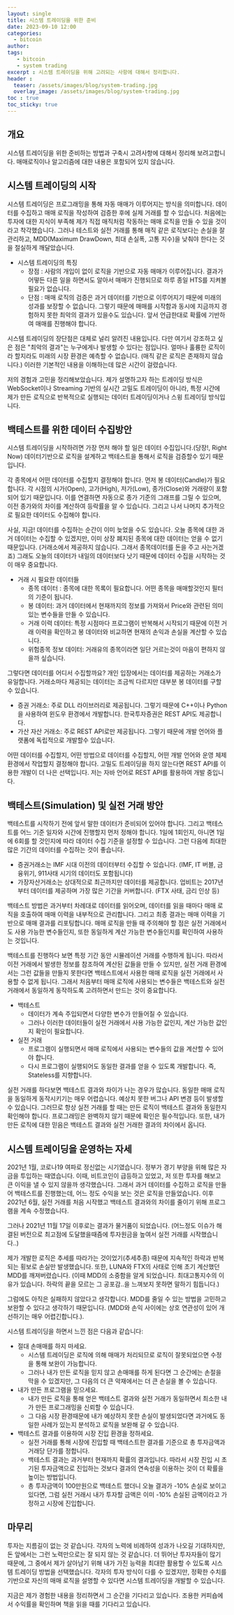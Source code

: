 ```yaml
---
layout: single
title: 시스템 트레이딩을 위한 준비
date: 2023-09-10 12:00
categories: 
  - bitcoin
author: 
tags: 
   - bitcoin
   - system trading
excerpt : 시스템 트레이딩을 위해 고려되는 사항에 대해서 정리합니다.
header :
  teaser: /assets/images/blog/system-trading.jpg
  overlay_image: /assets/images/blog/system-trading.jpg
toc : true  
toc_sticky: true
---
```


## 개요

시스템 트레이딩을 위한 준비하는 방법과 구축시 고려사항에 대해서 정리해 보려고합니다.
매매로직이나 알고리즘에 대한 내용은 포함되어 있지 않습니다. 

## 시스템 트레이딩의 시작 

시스템 트레이딩은 프로그래밍을 통해 자동 매매가 이루어지는 방식을 의미합니다. 데이터를 수집하고 매매 로직을 작성하여 검증한 후에 실제 거래를 할 수 있습니다. 처음에는 투자에 대한 지식이 부족해 제가 직접 매직처럼 작동하는 매매 로직을 만들 수 있을 것이라고 착각했습니다. 그러나 테스트와 실전 거래를 통해 매직 같은 로직보다는 손실을 잘 관리하고, MDD(Maximum DrawDown, 최대 손실폭, 고통 지수)을 낮춰야 한다는 것을 절실하게 깨달았습니다.

- 시스템 트레이딩의 특징
  - 장점 : 사람의 개입이 없이 로직을 기반으로 자동 매매가 이루어집니다. 결과가 어떻든 다른 일을 하면서도 알아서 매매가 진행되므로 하루 종일 HTS를 지켜볼 필요가 없습니다.
  - 단점 : 매매 로직의 검증은 과거 데이터를 기반으로 이루어지기 때문에 미래의 성과를 보장할 수 없습니다. 그렇기 때문에 매매를 시작함과 동시에 지금까지 경험하지 못한 최악의 결과가 있을수도 있습니다. 앞서 언급한대로 확률에 기반하여 매매를 진행해야 합니다.
  
시스템 트레이딩의 장단점은 대체로 널리 알려진 내용입니다. 다만 여기서 강조하고 싶은 점은 "최악의 결과"는 누구에게나 발생할 수 있다는 점입니다. 얼마나 훌륭한 로직이라 할지라도 미래의 시장 환경은 예측할 수 없습니다. (매직 같은 로직은 존재하지 않습니다.)
이러한 기본적인 내용을 이해하는데 많은 시간이 걸렸습니다.

저의 경험과 고민을 정리해보았습니다. 제가 설명하고자 하는 트레이딩 방식은 WebSocket이나 Streaming 기반의 실시간 고밀도 트레이딩이 아니라, 특정 시간에 제가 만든 로직으로 반복적으로 실행되는 데이터 트레이딩이거나 스윙 트레이딩 방식입니다.

## 백테스트를 위한 데이터 수집방안

시스템 트레이딩을 시작하려면 가장 먼저 해야 할 일은 데이터 수집입니다.(당장!, Right Now)
데이터기반으로 로직을 설계하고 백테스트을 통해서 로직을 검증할수 있기 때문입니다.

각 종목에서 어떤 데이터를 수집할지 결정해야 합니다. 먼저 봉 데이터(Candle)가 필요합니다. 각 시점의 시가(Open), 고가(High), 저가(Low), 종가(Close)와 거래량이 포함되어 있기 때문입니다. 이를 연결하면 자동으로 종가 기준의 그래프를 그릴 수 있으며, 이전 종가와의 차이를 계산하여 등락률을 알 수 있습니다.
그리고 나서 나머지 추가적으로 필요한 데이터도 수집해야 합니다. 

사실, 지금! 데이터를 수집하는 순간이 이미 늦었을 수도 있습니다. 오늘 종목에 대한 과거 데이터는 수집할 수 있겠지만, 이미 상장 폐지된 종목에 대한 데이터는 얻을 수 없기 때문입니다. (거래소에서 제공하지 않습니다. 그래서 종목데이터를 돈을 주고 사는거겠죠) 그래도 오늘의 데이터가 내일의 데이터보다 낫기 때문에 데이터 수집을 시작하는 것이 매우 중요합니다.

- 거래 시 필요한 데이터들
  - 종목 데이터 : 종목에 대한 목록이 필요합니다. 어떤 종목을 매매할것인지 필터의 기준이 됩니다.
  - 봉 데이터: 과거 데이터에서 현재까지의 정보를 가져와서 Price와 관련된 의미 있는 변수들을 만들 수 있습니다.
  - 거래 이력 데이터: 특정 시점마다 프로그램이 반복해서 시작되기 때문에 이전 거래 이력을 확인하고 봉 데이터와 비교하면 현재의 손익과 손실을 계산할 수 있습니다.
  - 위험종목 정보 데이터: 거래유의 종목이라면 일단 거르는것이 마음이 편하지 않을까 싶습니다.
 
그렇다면 데이터를 어디서 수집할까요? 개인 입장에서는 데이터를 제공하는 거래소가 유일합니다. 거래소마다 제공되는 데이터는 조금씩 다르지만 대부분 봉 데이터를 구할 수 있습니다.

- 증권 거래소: 주로 DLL 라이브러리로 제공됩니다. 그렇기 때문에 C++이나 Python을 사용하여 윈도우 환경에서 개발합니다. 한국투자증권은 REST API도 제공합니다.
- 가산 자산 거래소: 주로 REST API로만 제공됩니다. 그렇기 때문에 개발 언어와 플랫폼에 독립적으로 개발할수 있습니다.

어떤 데이터를 수집할지, 어떤 방법으로 데이터를 수집할지, 어떤 개발 언어와 운영 체제 환경에서 작업할지 결정해야 합니다. 고밀도 트레이딩을 하지 않는다면 REST API를 이용한 개발이 더 나은 선택입니다. 저는 자바 언어로 REST API를 활용하여 개발 중입니다.

## 백테스트(Simulation) 및 실전 거래 방안

백테스트를 시작하기 전에 앞서 말한 데이터가 준비되어 있어야 합니다. 
그리고 백테스트를 어느 기준 일자와 시간에 진행할지 먼저 정해야 합니다. 1일에 1회인지, 아니면 1일에 6회를 할 것인지에 따라 데이터 수집 기준을 설정할 수 있습니다. 그런 다음에 최대한 많은 기간의 데이터를 수집하는 것이 좋습니다.

- 증권거래소는 IMF 시대 이전의 데이터부터 수집할 수 있습니다. (IMF, IT 버블, 금융위기, 911사태 시기의 데이터도 포함됩니다)
- 가장자산거래소는 상대적으로 최근까지만 데이터를 제공합니다. 업비트는 2017년부터 데이터를 제공하며 가장 많은 기간을 커버합니다. (FTX 사태, 금리 인상 등)
  
백테스트 방법은 과거부터 차례대로 데이터를 읽어오며, 데이터를 읽을 때마다 매매 로직을 호출하여 매매 이력을 내부적으로 관리합니다. 그리고 최종 결과는 매매 이력을 기반으로 매매 결과를 리포팅합니다. 매매 로직을 만들 때 주의해야 할 점은 실전 거래에서도 사용 가능한 변수들인지, 또한 동일하게 계산 가능한 변수들인지를 확인하여 사용하는 것입니다.

백테스트를 진행하다 보면 특정 기간 동안 시뮬레이션 거래를 수행하게 됩니다. 따라서 이전 거래에서 발생한 정보를 참조하여 계산된 값들을 만들 수 있지만, 실전 거래 환경에서는 그런 값들을 만들지 못한다면 백테스트에서 사용한 매매 로직을 실전 거래에서 사용할 수 없게 됩니다. 그래서 처음부터 매매 로직에 사용되는 변수들은 백테스트와 실전 거래에서 동일하게 동작하도록 고려하면서 만드는 것이 중요합니다.

- 백테스트
  - 데이터가 계속 주입되면서 다양한 변수가 만들어질 수 있습니다.
  - 그러나 이러한 데이터들이 실전 거래에서 사용 가능한 값인지, 계산 가능한 값인지 확인이 필요합니다.
- 실전 거래
  - 프로그램이 실행되면서 매매 로직에서 사용되는 변수들의 값을 계산할 수 있어야 합니다.
  - 다시 프로그램이 실행되어도 동일한 결과를 얻을 수 있도록 개발합니다. 즉, Stateless를 지향합니다.

실전 거래를 하다보면 백테스트 결과와 차이가 나는 경우가 많습니다. 동일한 매매 로직을 동일하게 동작시키기는 매우 어렵습니다. 예상치 못한 버그나 API 변경 등이 발생할 수 있습니다. 그러므로 항상 실전 거래를 할 때는 만든 로직이 백테스트 결과와 동일한지 확인해야 합니다. 프로그래밍은 완벽하지 않기 때문에 확인은 필수적입니다. 또한, 내가 만든 로직에 대한 믿음은 백테스트 결과와 실전 거래한 결과의 차이에서 옵니다.

## 시스템 트레이딩을 운영하는 자세

2021년 1월, 코로나19 여파로 정신없는 시기였습니다. 정부가 경기 부양을 위해 많은 자금을 투입하는 때였습니다. 이때, 비트코인이 급등하고 있었고, 저 또한 투자를 해보고 큰 이익을 낼 수 있지 않을까 생각했습니다. 그래서 과거 데이터를 수집하고 로직을 만들어 백테스트를 진행했는데, 어느 정도 수익을 보는 것은 로직을 만들었습니다. 이후 2021년 6월, 실전 거래를 처음 시작했고 백테스트 결과와의 차이를 줄이기 위해 프로그램을 계속 수정했습니다. 

그러나 2021년 11월 17일 이후로는 결과가 물거품이 되었습니다. (어느정도 이슈가 해결된 버전으로 최고점에 도달했을때즘에 투자원금을 높여서 실전 거래를 시작했습니다..)

제가 개발한 로직은 추세를 따라가는 것이었기(추세추종) 때문에 지속적인 하락과 반복되는 횡보로 손실만 발생했습니다. 또한, LUNA와 FTX의 사태로 인해 초기 계산했던 MDD를 깨져버렸습니다. (이때 MDD의 소중함을 알게 되었습니다. 최대고통지수의 이유가 있습니다. 하락의 끝을 모르는 그 공포감..을 느껴보지 못하면 말하기 힘듭니다.)

그럼에도 아직은 실패하지 않았다고 생각합니다. MDD를 줄일 수 있는 방법을 고민하고 보완할 수 있다고 생각하기 때문입니다. (MDD와 손익 사이에는 상호 연관성이 있어 개선하기는 매우 어렵긴합니다.).
 
시스템 트레이딩을 하면서 느낀 점은 다음과 같습니다:

- 절대 손매매를 하지 마세요.
  - 시스템 트레이딩은 로직에 의해 매매가 처리되므로 로직이 잘못되었으면 수정을 통해 보완이 가능합니다.
  - 그러나 내가 만든 로직을 믿지 않고 손매매를 하게 된다면 그 순간에는 손절을 막을 수 있겠지만, 그 다음의 더 큰 악재에서는 더 큰 손실을 볼 수 있습니다.
- 내가 만든 프로그램을 믿으세요.
  - 내가 만든 로직을 통해 얻은 백테스트 결과와 실전 거래가 동일하면서 최소한 내가 만든 프로그래밍을 신뢰할 수 있습니다.
  - 그 다음 시장 환경때문에 내가 예상하지 못한 손실이 발생되었다면 과거에도 동일한 사례가 있는지 분석하고 로직을 보완해 갈 수 있습니다.
- 백테스트 결과를 이용하여 시장 진입 환경을 정하세요.
  - 실전 거래를 통해 시장에 진입할 때 백테스트한 결과를 기준으로 총 투자금액과 거래당 단가를 정합니다.
  - 백테스트 결과는 과거부터 현재까지 확률의 결과입니다. 따라서 시장 진입 시 초기된 투자금액으로 진입하는 것보다 결과의 연속성을 이용하는 것이 더 확률을 높이는 방법입니다.
  - 총 투자금액이 100만원으로 백테스트 했더니 오늘 결과가 -10% 손실로 보이고 있다면, 그럼 실전 거래시 내가 투자할 금액은 이미 -10% 손실된 금액이라고 가정하고 시장에 진입합니다.


## 마무리

투자는 지름길이 없는 것 같습니다. 각자의 노력에 비례하여 성과가 나오길 기대하지만, 돈 앞에서는 그런 노력만으로는 잘 되지 않는 것 같습니다.
더 뛰어난 투자자들이 많기 때문에, 그 중에서 제가 살아남기 위해 내가 가진 능력을 최대한 활용할 수 있도록 시스템 트레이딩 방법을 선택했습니다.
각자의 투자 방식이 다를 수 있겠지만, 정확한 수치를 기반으로 자신의 매매 로직을 설명할 수 있다면 시스템 트레이딩을 개발할 수 있습니다.

지금은 제가 경험한 내용을 정리하면서 그 순간을 기다리고 있습니다. 조용한 커피숍에서 수익률을 확인하며 책을 읽을 때를 기다리고 있습니다.
